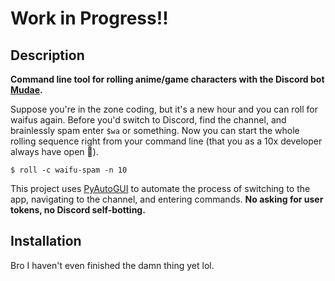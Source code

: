 # Work in Progress!!

## Description

**Command line tool for rolling anime/game characters with the Discord bot [Mudae](https://top.gg/bot/432610292342587392).**

Suppose you're in the zone coding, but it's a new hour and you can roll for waifus again. Before you'd switch to Discord, find the channel, and brainlessly spam enter `$wa` or something. Now you can start the whole rolling sequence right from your command line (that you as a 10x developer always have open 🙂).
```
$ roll -c waifu-spam -n 10
```

This project uses [PyAutoGUI](https://pypi.org/project/PyAutoGUI/) to automate the process of switching to the app, navigating to the channel, and entering commands. **No asking for user tokens, no Discord self-botting.**

## Installation

Bro I haven't even finished the damn thing yet lol.